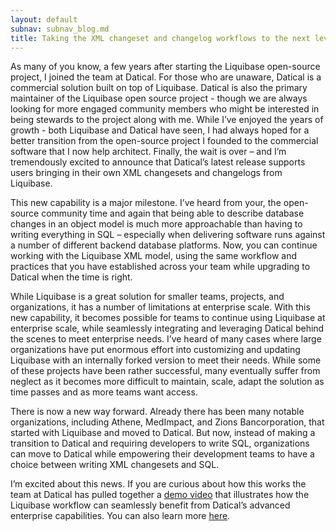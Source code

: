 ```yaml
---
layout: default
subnav: subnav_blog.md
title: Taking the XML changeset and changelog workflows to the next level
---
```


As many of you know, a few years after starting the Liquibase open-source project, I joined the team at Datical. 
For those who are unaware, Datical is a commercial solution built on top of Liquibase. 
Datical is also the primary maintainer of the Liquibase open source project - though we are always looking for more engaged community members who might be interested in being stewards to the project along with me. 
While I’ve enjoyed the years of growth - both Liquibase and Datical have seen, I had always hoped for a better transition from the open-source project I founded to the commercial software that I now help architect. 
Finally, the wait is over – and I’m tremendously excited to announce that Datical’s latest release supports users bringing in their own XML changesets and changelogs from Liquibase.

This new capability is a major milestone. 
I’ve heard from your, the open-source community time and again that being able to describe database changes in an object model is much more approachable than having to writing everything in SQL – especially when delivering software runs against a number of different backend database platforms. 
Now, you can continue working with the Liquibase XML model, using the same workflow and practices that you have established across your team while upgrading to Datical when the time is right.

While Liquibase is a great solution for smaller teams, projects, and organizations, it has a number of limitations at enterprise scale. 
With this new capability, it becomes possible for teams to continue using Liquibase at enterprise scale, while seamlessly integrating and leveraging Datical behind the scenes to meet enterprise needs. 
I’ve heard of many cases where large organizations have put enormous effort into customizing and updating Liquibase with an internally forked version to meet their needs. 
While some of these projects have been rather successful, many eventually suffer from neglect as it becomes more difficult to maintain, scale, adapt the solution as time passes and as more teams want access.
 
There is now a new way forward. Already there has been many notable organizations, including Athene, MedImpact, and Zions Bancorporation, that started with Liquibase and moved to Datical. 
But now, instead of making a transition to Datical and requiring developers to write SQL, organizations can move to Datical while empowering their development teams to have a choice between writing XML changesets and SQL.
 
I’m excited about this news. If you are curious about how this works the team at Datical has pulled together a <a href="https://www.brighttalk.com/webcast/16371/343436">demo video</a> that illustrates how the Liquibase workflow can seamlessly benefit from Datical’s advanced enterprise capabilities. 
You can also learn more <a href="https://www.datical.com/liquibase/">here</a>.
